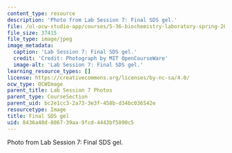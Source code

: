 ```yaml
---
content_type: resource
description: 'Photo from Lab Session 7: Final SDS gel.'
file: /ol-ocw-studio-app/courses/5-36-biochemistry-laboratory-spring-2009/8436a40d886739aa9fcd4443bf5890c5_Lab7_6.jpg
file_size: 37415
file_type: image/jpeg
image_metadata:
  caption: 'Lab Session 7: Final SDS gel.'
  credit: 'Credit: Photograph by MIT OpenCourseWare'
  image-alt: 'Lab Session 7: Final SDS gel.'
learning_resource_types: []
license: https://creativecommons.org/licenses/by-nc-sa/4.0/
ocw_type: OCWImage
parent_title: Lab Session 7 Photos
parent_type: CourseSection
parent_uid: bc2e1cc3-2a73-3e3f-458b-d34bc036542e
resourcetype: Image
title: Final SDS gel
uid: 8436a40d-8867-39aa-9fcd-4443bf5890c5
---
```

Photo from Lab Session 7: Final SDS gel.
